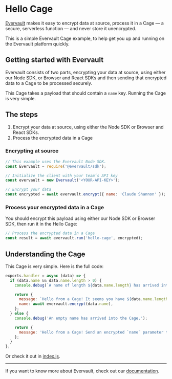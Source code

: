 # Hello Cage
[Evervault](https://evervault.com) makes it easy to encrypt data at source, process it in a Cage — a secure, serverless function — and never store it unencrypted.

This is a simple Evervault Cage example, to help get you up and running on the Evervault platform quickly.

## Getting started with Evervault

Evervault consists of two parts, encrypting your data at source, using either our Node SDK, or Browser and React SDKs and then sending that encrypted data to a Cage to be processed securely.

This Cage takes a payload that should contain a `name` key. Running the Cage is very simple.

## The steps
1. Encrypt your data at source, using either the Node SDK or Browser and React SDKs.
2. Process the encrypted data in a Cage

### Encrypting at source
```javascript
// This example uses the Evervault Node SDK.
const Evervault = require('@evervault/sdk');

// Initialize the client with your team’s API key
const evervault = new Evervault('<YOUR-API-KEY>');

// Encrypt your data
const encrypted = await evervault.encrypt({ name: 'Claude Shannon' });
```

### Process your encrypted data in a Cage
You should encrypt this payload using either our Node SDK or Browser SDK, then run it in the Hello Cage:

```javascript
// Process the encrypted data in a Cage
const result = await evervault.run('hello-cage', encrypted);
```

## Understanding the Cage
This Cage is very simple. Here is the full code:

```javascript
exports.handler = async (data) => {
  if (data.name && data.name.length > 0) {
    console.debug(`A name of length ${data.name.length} has arrived into the Cage.`);

    return {
      message: `Hello from a Cage! It seems you have ${data.name.length} letters in your name`,
      name: await evervault.encrypt(data.name),
    };
  } else {
    console.debug('An empty name has arrived into the Cage.');

    return {
      message: 'Hello from a Cage! Send an encrypted `name` parameter to show Cage decryption in action',
    };
  }
};
```

Or check it out in [index.js](./index.js).

--- 
If you want to know more about Evervault, check out our [documentation](https://docs.evervault.com).
